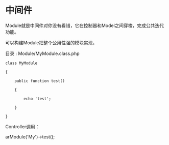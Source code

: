 # 中间件

Module就是中间件对你没有看错，它在控制器和Model之间穿梭，完成公共迭代功能。

可以构建Module把整个公用性强的模块实现，


目录 : Module/MyModule.class.php

```
class MyModule

{

    public function test()

    {

        echo 'test';

    }

}

```

Controller调用：

arModule('My')->test();